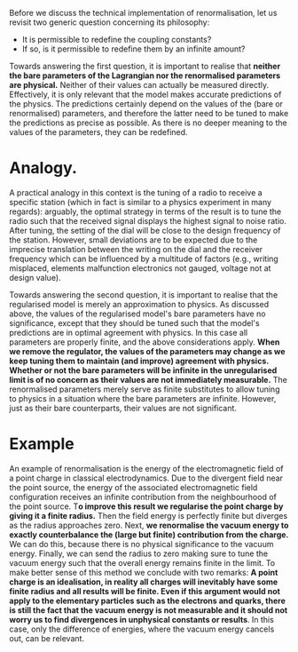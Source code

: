 Before we discuss the technical implementation of renormalisation, let us revisit two generic question concerning its philosophy:
- It is permissible to redefine the coupling constants?
- If so, is it permissible to redefine them by an infinite amount?

Towards answering the first question, it is important to realise that **neither the bare parameters of the Lagrangian nor the renormalised parameters are physical.** Neither of their values can actually be measured directly. Effectively, it is only relevant that the model makes accurate predictions of the physics. The predictions certainly depend on the values of the (bare or renormalised) parameters, and therefore the latter need to be tuned to make the predictions as precise as possible. As there is no deeper meaning to the values of the parameters, they can be redefined.

# Analogy. 
A practical analogy in this context is the tuning of a radio to receive a specific station (which in fact is similar to a physics experiment in many regards): arguably, the optimal strategy in terms of the result is to tune the radio such that the received signal displays the highest signal to noise ratio. After tuning, the setting of the dial will be close to the design frequency of the station. However, small deviations are to be expected due to the imprecise translation between the writing on the dial and the receiver frequency which can be influenced by a multitude of factors (e.g., writing misplaced, elements malfunction electronics not gauged, voltage not at design value).

Towards answering the second question, it is important to realise that the regularised model is merely an approximation to physics. As discussed above, the values of the regularised model's bare parameters have no significance, except that they should be tuned such that the model's predictions are in optimal agreement with physics. In this case all parameters are properly finite, and the above considerations apply. **When we remove the regulator, the values of the parameters may change as we keep tuning them to maintain (and improve) agreement with physics. Whether or not the bare parameters will be infinite in the unregularised limit is of no concern as their values are not immediately measurable.** The renormalised parameters merely serve as finite substitutes to allow tuning to physics in a situation where the bare parameters are infinite. However, just as their bare counterparts, their values are not significant.

# Example


An example of renormalisation is the energy of the electromagnetic field of a point charge in classical electrodynamics. Due to the divergent field near the point source, the energy of the associated electromagnetic field configuration receives an infinite contribution from the neighbourhood of the point source. T**o improve this result we regularise the point charge by giving it a finite radius.** Then the field energy is perfectly finite but diverges as the radius approaches zero. Next, **we renormalise the vacuum energy to exactly counterbalance the (large but finite) contribution from the charge.** We can do this, because there is no physical significance to the vacuum energy. Finally, we can send the radius to zero making sure to tune the vacuum energy such that the overall energy remains finite in the limit. To make better sense of this method we conclude with two remarks: **A point charge is an idealisation, in reality all charges will inevitably have some finite radius and all results will be finite. Even if this argument would not apply to the elementary particles such as the electrons and quarks, there is still the fact that the vacuum energy is not measurable and it should not worry us to find divergences in unphysical constants or results**. In this case, only the difference of energies, where the vacuum energy cancels out, can be relevant.